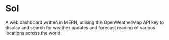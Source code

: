 # Sol
A web dashboard written in MERN, utlising the OpenWeatherMap API key to display and search for weather updates and forecast reading of various locations across the world. 
